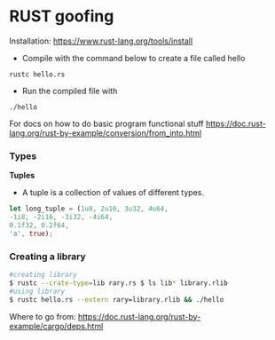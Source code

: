 # RUST goofing

Installation: 
https://www.rust-lang.org/tools/install

- Compile with the command below to create a file called hello
```shell
rustc hello.rs
```
- Run the compiled file with 
```shell
./hello
```

For docs on how to do basic program functional stuff
https://doc.rust-lang.org/rust-by-example/conversion/from_into.html
### Types
**Tuples**
- A tuple is a collection of values of different types.
```RUST
let long_tuple = (1u8, 2u16, 3u32, 4u64,
-1i8, -2i16, -3i32, -4i64,
0.1f32, 0.2f64,
'a', true);
```


### Creating a library
```bash
#creating library
$ rustc --crate-type=lib rary.rs $ ls lib* library.rlib
#using library
$ rustc hello.rs --extern rary=library.rlib && ./hello
```


Where to go from: 
https://doc.rust-lang.org/rust-by-example/cargo/deps.html

